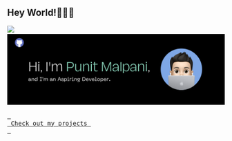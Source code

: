 ## Hey World!👨🏻‍💻 

![](https://komarev.com/ghpvc/?username=punit170&color=brightgreen&style=flat&abbreviated=true)
<img src="https://github.com/punit170/punit170/blob/main/punit170githubbackgroundimg.png" alt="a placard that says Hi, I'm Punit Malpani and I'm an aspiring developer alongside with an avatar image of a young programmer">

[<kbd> <br> Check out my projects <br> </kbd>][Link]

[Link]: https://github.com/punit170?tab=repositories
